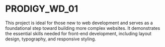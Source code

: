 # PRODIGY_WD_01
This project is ideal for those new to web development and serves as a foundational step toward building more complex websites. It demonstrates the essential skills needed for front-end development, including layout design, typography, and responsive styling.
